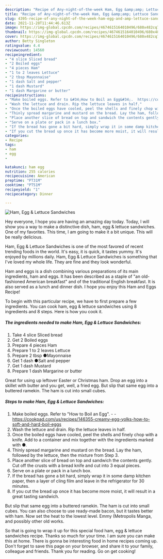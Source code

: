 ```yaml
---
description: "Recipe of Any-night-of-the-week Ham, Egg &amp;amp; Lettuce Sandwiches"
title: "Recipe of Any-night-of-the-week Ham, Egg &amp;amp; Lettuce Sandwiches"
slug: 4395-recipe-of-any-night-of-the-week-ham-egg-and-amp-lettuce-sandwiches
date: 2021-11-28T11:44:46.613Z
image: https://img-global.cpcdn.com/recipes/4674615164010496/680x482cq70/ham-egg-lettuce-sandwiches-recipe-main-photo.jpg
thumbnail: https://img-global.cpcdn.com/recipes/4674615164010496/680x482cq70/ham-egg-lettuce-sandwiches-recipe-main-photo.jpg
cover: https://img-global.cpcdn.com/recipes/4674615164010496/680x482cq70/ham-egg-lettuce-sandwiches-recipe-main-photo.jpg
author: Betty Singleton
ratingvalue: 4.4
reviewcount: 14560
recipeingredient:
- "4 slice Sliced bread"
- "2 Boiled eggs"
- "4 pieces Ham"
- "1 to 2 leaves Lettuce"
- "2 tbsp Mayonnaise"
- "1 dash Salt and pepper"
- "1 dash Mustard"
- "1 dash Margarine or butter"
recipeinstructions:
- "Make boiled eggs. Refer to &#34;How to Boil an Egg&#34;.  https://cookpad.com/us/recipes/146355-creamy-egg-yolks-how-to-soft-and-hard-boil-eggs"
- "Wash the lettuce and drain. Rip the lettuce leaves in half."
- "Once the boiled eggs have cooled, peel the shells and finely chop with a knife. Add to a container and mix together with the ingredients marked with ●."
- "Thinly spread margarine and mustard on the bread. Lay the ham, followed by the lettuce, then the mixture from Step 3."
- "Place another slice of bread on top and sandwich the contents gently. Cut off the crusts with a bread knife and cut into 3 equal pieces."
- "Serve on a plate or pack in a lunch box."
- "If the bread has gone a bit hard, simply wrap it in some damp kitchen paper, then a layer of cling film and leave in the refrigerator for 30 minutes."
- "If you cut the bread up once it has become more moist, it will result in a great tasting sandwich."
categories:
- Recipe
tags:
- ham
- egg
- 

katakunci: ham egg  
nutrition: 255 calories
recipecuisine: American
preptime: "PT31M"
cooktime: "PT51M"
recipeyield: "1"
recipecategory: Dinner

---
```



![Ham, Egg &amp; Lettuce Sandwiches](https://img-global.cpcdn.com/recipes/4674615164010496/680x482cq70/ham-egg-lettuce-sandwiches-recipe-main-photo.jpg)

Hey everyone, I hope you are having an amazing day today. Today, I will show you a way to make a distinctive dish, ham, egg &amp; lettuce sandwiches. One of my favorites. This time, I am going to make it a bit unique. This will be really delicious.

Ham, Egg &amp; Lettuce Sandwiches is one of the most favored of recent trending foods in the world. It's easy, it is quick, it tastes yummy. It's enjoyed by millions daily. Ham, Egg &amp; Lettuce Sandwiches is something that I've loved my whole life. They are fine and they look wonderful.

Ham and eggs is a dish combining various preparations of its main ingredients, ham and eggs. It has been described as a staple of &#34;an old-fashioned American breakfast&#34; and of the traditional English breakfast. It is also served as a lunch and dinner dish. I hope you enjoy this Ham and Eggs Recipe!


To begin with this particular recipe, we have to first prepare a few ingredients. You can cook ham, egg &amp; lettuce sandwiches using 8 ingredients and 8 steps. Here is how you cook it.

<!--inarticleads1-->

##### The ingredients needed to make Ham, Egg &amp; Lettuce Sandwiches:

1. Take 4 slice Sliced bread
1. Get 2 Boiled eggs
1. Prepare 4 pieces Ham
1. Prepare 1 to 2 leaves Lettuce
1. Prepare 2 tbsp ●Mayonnaise
1. Get 1 dash ●Salt and pepper
1. Get 1 dash Mustard
1. Prepare 1 dash Margarine or butter


Great for using up leftover Easter or Christmas ham. Drop an egg into a skillet with butter and you get, well, a fried egg. But slip that same egg into a buttered ramekin. The ham is cut into small cubes. 

<!--inarticleads2-->

##### Steps to make Ham, Egg &amp; Lettuce Sandwiches:

1. Make boiled eggs. Refer to &#34;How to Boil an Egg&#34;. -  - https://cookpad.com/us/recipes/146355-creamy-egg-yolks-how-to-soft-and-hard-boil-eggs
1. Wash the lettuce and drain. Rip the lettuce leaves in half.
1. Once the boiled eggs have cooled, peel the shells and finely chop with a knife. Add to a container and mix together with the ingredients marked with ●.
1. Thinly spread margarine and mustard on the bread. Lay the ham, followed by the lettuce, then the mixture from Step 3.
1. Place another slice of bread on top and sandwich the contents gently. Cut off the crusts with a bread knife and cut into 3 equal pieces.
1. Serve on a plate or pack in a lunch box.
1. If the bread has gone a bit hard, simply wrap it in some damp kitchen paper, then a layer of cling film and leave in the refrigerator for 30 minutes.
1. If you cut the bread up once it has become more moist, it will result in a great tasting sandwich.


But slip that same egg into a buttered ramekin. The ham is cut into small cubes. You can also choose to use ready-made bacon, but it tastes better with ham. Now set the heat to the lowest level. Emmy (Metropolis Manga, and possibly other old works. 

So that is going to wrap it up for this special food ham, egg &amp; lettuce sandwiches recipe. Thanks so much for your time. I am sure you can make this at home. There is gonna be interesting food in home recipes coming up. Don't forget to save this page on your browser, and share it to your family, colleague and friends. Thank you for reading. Go on get cooking!
